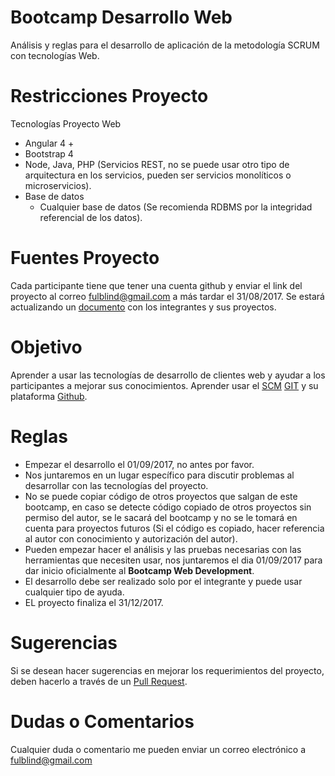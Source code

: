 # **Bootcamp Desarrollo Web**
Análisis y reglas para el desarrollo de aplicación de la metodología SCRUM con tecnologías Web.

# **Restricciones Proyecto**
Tecnologías Proyecto Web
* Angular 4 +
* Bootstrap 4
* Node, Java, PHP (Servicios REST, no se puede usar otro tipo de arquitectura en los servicios, pueden ser servicios monolíticos o microservicios).
* Base de datos
  * Cualquier base de datos (Se recomienda RDBMS por la integridad referencial de los datos).

# **Fuentes Proyecto**
Cada participante tiene que tener una cuenta github y enviar el link del proyecto al correo fulblind@gmail.com a más tardar el 31/08/2017.
Se estará actualizando un [documento](https://github.com/snakeful/bootcamp-web-dev/blob/master/INTEGRANTES.md) con los integrantes y sus proyectos.

# **Objetivo**
Aprender a usar las tecnologías de desarrollo de clientes web y ayudar a los participantes a mejorar sus conocimientos.
Aprender usar el [SCM](https://es.wikipedia.org/wiki/Gesti%C3%B3n_de_configuraci%C3%B3n_de_software) [GIT](https://git-scm.com/) y su plataforma [Github](https://github.com/).

# **Reglas**
* Empezar el desarrollo el 01/09/2017, no antes por favor.
* Nos juntaremos en un lugar específico para discutir problemas al desarrollar con las tecnologías del proyecto.
* No se puede copiar código de otros proyectos que salgan de este bootcamp, en caso se detecte código copiado de otros proyectos sin permiso del autor, se le sacará del bootcamp y no se le tomará en cuenta para proyectos futuros (Si el código es copiado, hacer referencia al autor con conocimiento y autorización del autor).
* Pueden empezar hacer el análisis y las pruebas necesarias con las herramientas que necesiten usar, nos juntaremos el dia 01/09/2017 para dar inicio oficialmente al **Bootcamp Web Development**.
* El desarrollo debe ser realizado solo por el integrante y puede usar cualquier tipo de ayuda.
* EL proyecto finaliza el 31/12/2017.

# **Sugerencias**
Si se desean hacer sugerencias en mejorar los requerimientos del proyecto, deben hacerlo a través de un [Pull Request](https://help.github.com/articles/about-pull-requests/).

# **Dudas o Comentarios**
Cualquier duda o comentario me pueden enviar un correo electrónico a fulblind@gmail.com

